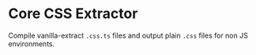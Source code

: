 # Core CSS Extractor

Compile vanilla-extract `.css.ts` files and output plain `.css` files for non JS
environments.
